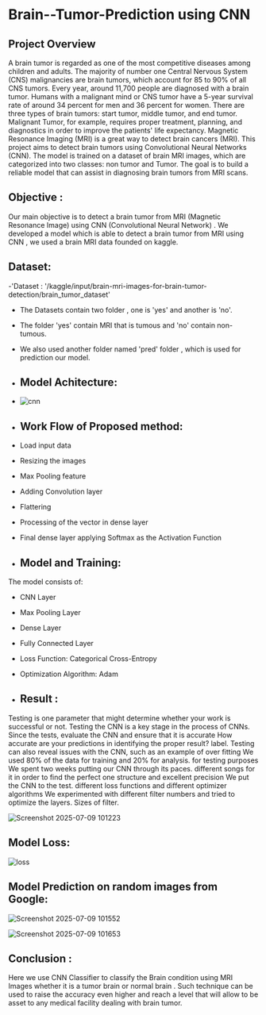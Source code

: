# Brain--Tumor-Prediction using CNN

## Project Overview

A brain tumor is regarded as one of the most competitive diseases among children and adults. The majority of number one Central Nervous System (CNS) malignancies are brain tumors, which account for 85 to 90% of all CNS tumors. Every year, around 11,700 people are diagnosed with a brain tumor. Humans with a malignant mind or CNS tumor have a 5-year survival rate of around 34 percent for men and 36 percent for women. There are three types of brain tumors: start tumor, middle tumor, and end tumor. Malignant Tumor, for example, requires proper treatment, planning, and diagnostics in order to improve the patients' life expectancy. Magnetic Resonance Imaging (MRI) is a great way to detect brain cancers (MRI).
This project aims to detect brain tumors using Convolutional Neural Networks (CNN). The model is trained on a dataset of brain MRI images, which are categorized into two classes: non tumor and Tumor. The goal is to build a reliable model that can assist in diagnosing brain tumors from MRI scans.

## Objective :

Our main objective is to detect a brain tumor from MRI (Magnetic Resonance Image) using CNN (Convolutional Neural Network) .
We developed a model which is able to detect a brain tumor from MRI using CNN , we used a brain MRI data founded on kaggle.

## Dataset:

-'Dataset  : '/kaggle/input/brain-mri-images-for-brain-tumor-detection/brain_tumor_dataset'

- The Datasets contain two folder , one is 'yes' and another is 'no'.
- The folder 'yes' contain MRI that is tumous and 'no' contain non-tumous.
- We also used another folder named 'pred' folder , which is used for prediction our model.

- ## Model Achitecture:
 
- ![cnn](https://github.com/user-attachments/assets/0551518e-f048-4759-adec-ed95b57387aa)

- ## Work Flow of Proposed method:
 
- Load input data
 
- Resizing the images

- Max Pooling feature

- Adding Convolution layer

- Flattering

- Processing of the vector in dense layer

- Final dense layer applying Softmax as the Activation Function

- ## Model and Training:
  
The model consists of:
- CNN Layer
- Max Pooling Layer
- Dense Layer
- Fully Connected Layer
- Loss Function: Categorical Cross-Entropy
- Optimization Algorithm: Adam

- ## Result :
Testing is one parameter that might determine whether your work is successful or not. Testing the CNN is a key stage in the process of CNNs. Since the tests, evaluate the CNN and ensure that it is accurate How accurate are your predictions in identifying the proper result? label. Testing can also reveal issues with the CNN, such as an example of over fitting We used 80% of the data for training and 20% for analysis. for testing purposes We spent two weeks putting our CNN through its paces. different songs for it in order to find the perfect one structure and excellent precision We put the CNN to the test. different loss functions and different optimizer algorithms We experimented with different filter numbers and tried to optimize the layers. Sizes of filter.

![Screenshot 2025-07-09 101223](https://github.com/user-attachments/assets/d8b33ca7-974e-4d42-8f6d-c1cd62e265cd)

## Model Loss:
![loss](https://github.com/user-attachments/assets/54c6d6c9-e744-4dca-b674-8f6e9d638015)
 ## Model Prediction on random images from Google:
 ![Screenshot 2025-07-09 101552](https://github.com/user-attachments/assets/b25753b0-cbee-4584-b727-157f0bcd0df8)

![Screenshot 2025-07-09 101653](https://github.com/user-attachments/assets/31651b12-31b3-46a2-a798-8bad7b30d102)

## Conclusion :
Here we use CNN Classifier to classify the Brain condition using MRI Images whether it is a tumor brain or normal brain . Such technique can be used to raise the accuracy even higher and reach a level that will allow to be asset to any medical facility dealing with brain tumor.

